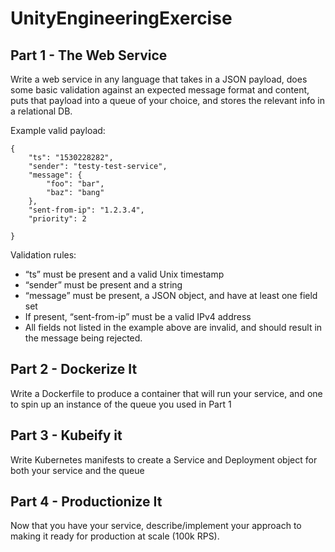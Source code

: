 # UnityEngineeringExercise
## Part 1 - The Web Service
Write a web service in any language that takes in a JSON payload, does some basic validation against an expected message format and content, puts that payload into a queue of your choice, and stores the relevant info in a relational DB.

Example valid payload:
```
{
	"ts": "1530228282",
	"sender": "testy-test-service",
	"message": {
		"foo": "bar",
		"baz": "bang"
	},
	"sent-from-ip": "1.2.3.4",
	"priority": 2

}
```

Validation rules:
- “ts” must be present and a valid Unix timestamp
- “sender” must be present and a string
- “message” must be present, a JSON object, and have at least one field set
- If present, “sent-from-ip” must be a valid IPv4 address
- All fields not listed in the example above are invalid, and should result in the message being rejected.

## Part 2 - Dockerize It
Write a Dockerfile to produce a container that will run your service, and one to spin up an instance of the queue you used in Part 1

## Part 3 - Kubeify it
Write Kubernetes manifests to create a Service and Deployment object for both your service and the queue

## Part 4 - Productionize It
Now that you have your service, describe/implement your approach to making it ready for production at scale (100k RPS).
